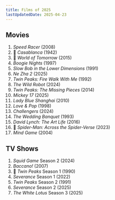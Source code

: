 ```yaml
---
title: Films of 2025
lastUpdatedDate: 2025-04-23
---
```


## Movies

1. *Speed Racer* (2008)
2. 🔁 *Casablanca* (1942)
3. 🔁 *World of Tomorrow* (2015)
4. *Boogie Nights* (1997)
5. *Slow Bob in the Lower Dimensions* (1991)
6. *Ne Zha 2* (2025)
7. *Twin Peaks: Fire Walk With Me* (1992)
8. *The Wild Robot* (2024)
9. *Twin Peaks: The Missing Pieces* (2014)
10. *Mickey 17* (2025)
11. *Lady Blue Shanghai* (2010)
12. *Love & Pop* (1998)
13. *Challengers* (2024)
14. *The Wedding Banquet* (1993)
15. *David Lynch: The Art Life* (2016)
16. 🔁 *Spider-Man: Across the Spider-Verse* (2023)
17. *Mind Game* (2004)

## TV Shows

1. *Squid Game* Season 2 (2024)
2. *Baccano!* (2007)
3. 🔁 *Twin Peaks* Season 1 (1990)
4. *Severance* Season 1 (2022)
5. *Twin Peaks* Season 2 (1991)
6. *Severance* Season 2 (2025)
7. *The White Lotus* Season 3 (2025)